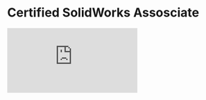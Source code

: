 # Certified SolidWorks Assosciate 

![CSWA](https://https://github.com/Nanguromo/SolidWorksCertification/blob/main/Certificate_C-8PSYBRJFMX.pdf?raw=true)

